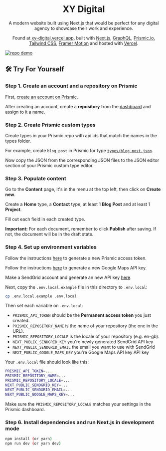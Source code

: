 <h1 align="center">
  XY Digital
</h1>
<p align="center">
  A modern website built using Next.js that would be perfect for any digital agency to showcase their work and experience.
</p>
<p align="center">
  Found at <a href="https://xy-digital.vercel.app" target="_blank">xy-digital.vercel.app</a>, built with <a href="https://nextjs.org/" target="_blank">Next.js</a>, <a href="https://graphql.org/" target="_blank">GraphQL</a>, <a href="https://prismic.io/" target="_blank">Prismic.io</a>, <a href="https://tailwindcss.com/" target="_blank">Tailwind CSS</a>, <a href="https://www.framer.com/motion/" target="_blank">Framer Motion</a> and hosted with <a href="https://vercel.com/" target="_blank">Vercel</a>.
</p>
<a href="https://xy-digital.vercel.app" target="_blank">
  <img src="https://raw.githubusercontent.com/bradypp/xy-digital/master/public/img/demo.png" alt="repo demo">
</a>

## 🛠 Try For Yourself

### Step 1. Create an account and a repository on Prismic

First, [create an account on Prismic](https://prismic.io/).

After creating an account, create a **repository** from the [dashboard](https://prismic.io/dashboard/) and assign to it a name.

### Step 2. Create Prismic custom types

Create types in your Prismic repo with api ids that match the names in the types folder.

For example, create `blog_post` in Prismic for type [`types/blog_post.json`](types/blog_post.json).

Now copy the JSON from the corresponding JSON files to the JSON editor section of your Prismic custom type editor.

### Step 3. Populate content

Go to the **Content** page, it's in the menu at the top left, then click on **Create new**.

Create a **Home** type, a **Contact** type, at least 1 **Blog Post** and at least 1 **Project**.

Fill out each field in each created type.

**Important:** For each document, remember to click **Publish** after saving. If not, the document will be in the draft state.

### Step 4. Set up environment variables

Follow the instructions [here](https://intercom.help/prismicio/en/articles/1036153-generating-an-access-token) to generate a new Prismic access token.

Follow the instructions [here](https://developers.google.com/maps/documentation/javascript/get-api-key) to generate a new Google Maps API key.

Make a SendGrid account and generate an new API key [here](https://sendgrid.com/).

Next, copy the `.env.local.example` file in this directory to `.env.local`:

```bash
cp .env.local.example .env.local
```

Then set each variable on `.env.local`:

-   `PRISMIC_API_TOKEN` should be the **Permanent access token** you just created.
-   `PRISMIC_REPOSITORY_NAME` is the name of your repository (the one in the URL).
-   `PRISMIC_REPOSITORY_LOCALE` is the locale of your repository (e.g. en-gb).
-   `NEXT_PUBLIC_SENDGRID_KEY` you're newly generated SendGrid API key
-   `NEXT_PUBLIC_SENDGRID_EMAIL` the email you want to use with SendGrid
-   `NEXT_PUBLIC_GOOGLE_MAPS_KEY` you're Google Maps API key API key

Your `.env.local` file should look like this:

```bash
PRISMIC_API_TOKEN=...
PRISMIC_REPOSITORY_NAME=...
PRISMIC_REPOSITORY_LOCALE=...
NEXT_PUBLIC_SENDGRID_KEY=...
NEXT_PUBLIC_SENDGRID_EMAIL=...
NEXT_PUBLIC_GOOGLE_MAPS_KEY=...
```

Make sure the `PRISMIC_REPOSITORY_LOCALE` matches your settings in the Prismic dashboard.

### Step 6. Install dependencies and run Next.js in development mode

```bash
npm install (or yarn)
npm run dev (or yarn dev)
```
